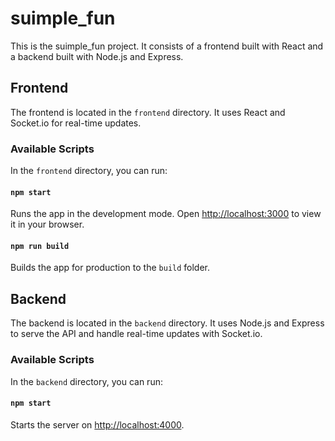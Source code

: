
# suimple_fun

This is the suimple_fun project. It consists of a frontend built with React and a backend built with Node.js and Express.

## Frontend

The frontend is located in the `frontend` directory. It uses React and Socket.io for real-time updates.

### Available Scripts

In the `frontend` directory, you can run:

#### `npm start`

Runs the app in the development mode.
Open [http://localhost:3000](http://localhost:3000) to view it in your browser.

#### `npm run build`

Builds the app for production to the `build` folder.

## Backend

The backend is located in the `backend` directory. It uses Node.js and Express to serve the API and handle real-time updates with Socket.io.

### Available Scripts

In the `backend` directory, you can run:

#### `npm start`

Starts the server on [http://localhost:4000](http://localhost:4000).
